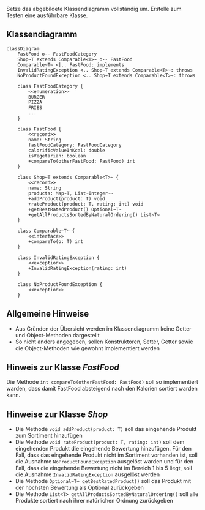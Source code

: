 Setze das abgebildete Klassendiagramm vollständig um. Erstelle zum Testen eine
ausführbare Klasse.

## Klassendiagramm

```mermaid
classDiagram
    FastFood o-- FastFoodCategory
    Shop~T extends Comparable<T>~ o-- FastFood
    Comparable~T~ <|.. FastFood: implements
    InvalidRatingException <.. Shop~T extends Comparable<T>~: throws
    NoProductFoundException <.. Shop~T extends Comparable<T>~: throws

    class FastFoodCategory {
        <<enumeration>>
        BURGER
        PIZZA
        FRIES
        ...
    }

    class FastFood {
        <<record>>
        name: String
        fastFoodCategory: FastFoodCategory
        calorificValueInKcal: double
        isVegetarian: boolean
        +compareTo(otherFastFood: FastFood) int
    }

    class Shop~T extends Comparable<T>~ {
        <<record>>
        name: String
        products: Map~T, List~Integer~~
        +addProduct(product: T) void
        +rateProduct(product: T, rating: int) void
        +getBestRatedProduct() Optional~T~
        +getAllProductsSortedByNaturalOrdering() List~T~
    }

    class Comparable~T~ {
        <<interface>>
        +compareTo(o: T) int
    }

    class InvalidRatingException {
        <<exception>>
        +InvalidRatingException(rating: int)
    }

    class NoProductFoundException {
        <<exception>>
    }
```

## Allgemeine Hinweise

- Aus Gründen der Übersicht werden im Klassendiagramm keine Getter und
  Object-Methoden dargestellt
- So nicht anders angegeben, sollen Konstruktoren, Setter, Getter sowie die
  Object-Methoden wie gewohnt implementiert werden

## Hinweis zur Klasse _FastFood_

Die Methode `int compareTo(otherFastFood: FastFood)` soll so implementiert warden, dass damit FastFood absteigend nach den Kalorien sortiert warden kann.

## Hinweise zur Klasse _Shop_

- Die Methode `void addProduct(product: T)` soll das eingehende Produkt zum Sortiment hinzufügen
- Die Methode `void rateProduct(product: T, rating: int)` soll dem eingehenden Produkt die eingehende Bewertung hinzufügen. Für den Fall, dass das eingehende Produkt nicht im Sortiment vorhanden ist, soll die Ausnahme `NoProductFoundException` ausgelöst warden und für den Fall, dass die eingehende Bewertung nicht im Bereich 1 bis 5 liegt, soll die Ausnahme `InvalidRatingException` ausgelöst werden 
- Die Methode `Optional~T~ getBestRatedProduct()` soll das Produkt mit der höchsten
  Bewertung als Optional zurückgeben
- Die Methode `List<T> getAllProductsSortedByNaturalOrdering()` soll alle Produkte sortiert nach ihrer natürlichen Ordnung zurückgeben
